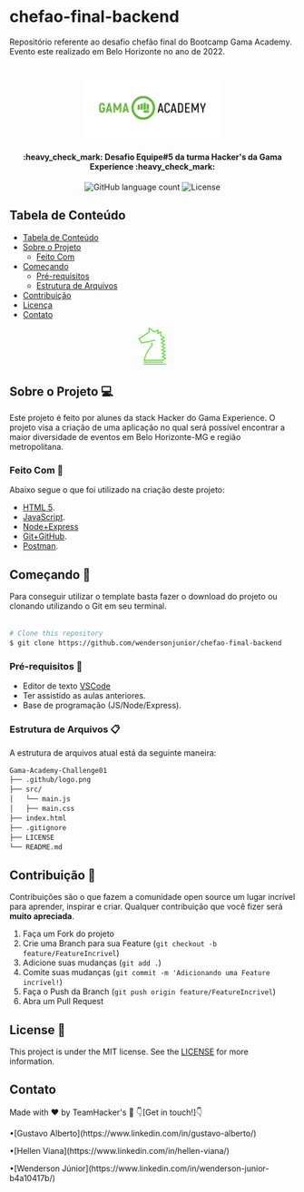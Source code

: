 # chefao-final-backend

Repositório referente ao desafio chefão final do Bootcamp Gama Academy. Evento este realizado em Belo Horizonte no ano de 2022.

<h1 align="center">
    <img alt="GamaAcademy" title="#GamaAcademy" src=".github/logo.png" width="250px" />
</h1>

<h4 align="center"> 
	:heavy_check_mark: Desafio Equipe#5 da turma Hacker's da Gama Experience :heavy_check_mark:
</h4>
<p align="center">
  <img alt="GitHub language count" src="">

  </a>

  <img alt="License" src="https://img.shields.io/badge/license-MIT-brightgreen">
  
  </a>
</p>

<!-- TABLE OF CONTENTS -->

## Tabela de Conteúdo

- [Tabela de Conteúdo](#tabela-de-conte%C3%BAdo)
- [Sobre o Projeto](#sobre-o-projeto)
  - [Feito Com](#feito-com)
- [Começando](#come%C3%A7ando)
  - [Pré-requisitos](#pr%C3%A9-requisitos)
  - [Estrutura de Arquivos](#estrutura-de-arquivos)
- [Contribuição](#contribui%C3%A7%C3%A3o)
- [Licença](#licen%C3%A7a)
- [Contato](#contato)

<!-- ABOUT THE PROJECT -->

<p align="center">
    <img alt="GamaHacker" title="#GamaHacker" src=".github/hacker.svg" width="50px" />
</p>

## Sobre o Projeto 💻

Este projeto é feito por alunes da stack Hacker do Gama Experience. O projeto visa a criação de uma aplicação no qual será possível encontrar a maior diversidade de eventos em Belo Horizonte-MG e região metropolitana.

### Feito Com 🚀

Abaixo segue o que foi utilizado na criação deste projeto:

- [HTML 5](https://developer.mozilla.org/pt-BR/docs/Web/HTML/HTML5).
- [JavaScript](https://developer.mozilla.org/pt-BR/docs/Web/JavaScript).
- [Node+Express](https://developer.mozilla.org/pt-BR/docs/Learn/Server-side/Express_Nodejs/Introduction)
- [Git+GitHub](https://git-scm.com/book/pt-br/v2/Come%C3%A7ando-O-B%C3%A1sico-do-Git).
- [Postman](https://www.postman.com/company/about-postman/).

<!-- GETTING STARTED -->

## Começando 🏁

Para conseguir utilizar o template basta fazer o download do projeto ou clonando utilizando o Git em seu terminal.

```bash

# Clone this repository
$ git clone https://github.com/wendersonjunior/chefao-final-backend

```

### Pré-requisitos :large_orange_diamond:

- Editor de texto [VSCode](https://code.visualstudio.com/)
- Ter assistido as aulas anteriores.
- Base de programação (JS/Node/Express).

### Estrutura de Arquivos :clipboard:

A estrutura de arquivos atual está da seguinte maneira:

```bash
Gama-Academy-Challenge01
├── .github/logo.png
├── src/
│   └── main.js
│   ├── main.css
├── index.html
├── .gitignore
├── LICENSE
└── README.md
```

<!-- CONTRIBUTING -->

## Contribuição 🤔

Contribuições são o que fazem a comunidade open source um lugar incrível para aprender, inspirar e criar. Qualquer contribuição que você fizer será **muito apreciada**.

1. Faça um Fork do projeto
2. Crie uma Branch para sua Feature (`git checkout -b feature/FeatureIncrivel`)
3. Adicione suas mudanças (`git add .`)
4. Comite suas mudanças (`git commit -m 'Adicionando uma Feature incrível!`)
5. Faça o Push da Branch (`git push origin feature/FeatureIncrivel`)
6. Abra um Pull Request

<!-- LICENSE -->

## License :memo:

This project is under the MIT license. See the [LICENSE](https://github.com/wendersonjunior/chefao-final-backend/blob/main/LICENSE) for more information.

<!-- CONTACT -->

## Contato

Made with ♥ by TeamHacker's :wave:
👇[Get in touch!]👇

<p>•[Gustavo Alberto](https://www.linkedin.com/in/gustavo-alberto/)</p>
<p>•[Hellen Viana](https://www.linkedin.com/in/hellen-viana/)</p>
<p>•[Wenderson Júnior](https://www.linkedin.com/in/wenderson-junior-b4a10417b/)</p>
